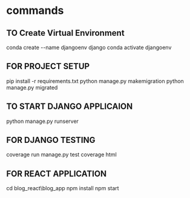 # commands

## TO Create Virtual Environment

conda create --name djangoenv django
conda activate djangoenv

## FOR PROJECT SETUP

pip install -r requirements.txt
python manage.py makemigration
python manage.py migrated

## TO START DJANGO APPLICAION

python manage.py runserver

## FOR DJANGO TESTING

coverage run manage.py test
coverage html

## FOR REACT APPLICATION

cd blog_react\blog_app
npm install
npm start
